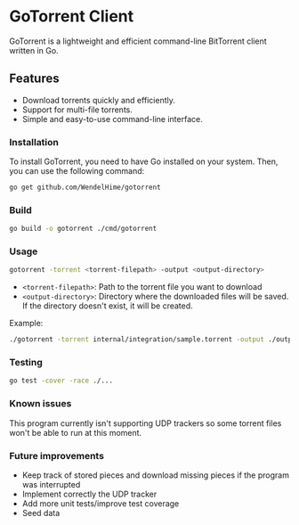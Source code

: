 # GoTorrent Client

GoTorrent is a lightweight and efficient command-line BitTorrent client written in Go.

## Features

- Download torrents quickly and efficiently.
- Support for multi-file torrents.
- Simple and easy-to-use command-line interface.

### Installation

To install GoTorrent, you need to have Go installed on your system. Then, you can use the following command:

```bash
go get github.com/WendelHime/gotorrent
```

### Build
```bash
go build -o gotorrent ./cmd/gotorrent 
```

### Usage
```bash
gotorrent -torrent <torrent-filepath> -output <output-directory>
```

- `<torrent-filepath>`: Path to the torrent file you want to download
- `<output-directory>`: Directory where the downloaded files will be saved. If the directory doesn't exist, it will be created.

Example:
```bash
./gotorrent -torrent internal/integration/sample.torrent -output ./output
```

### Testing

```bash
go test -cover -race ./...
```

### Known issues
This program currently isn't supporting UDP trackers so some torrent files won't be able to run at this moment.

### Future improvements

- Keep track of stored pieces and download missing pieces if the program was interrupted
- Implement correctly the UDP tracker
- Add more unit tests/improve test coverage
- Seed data

